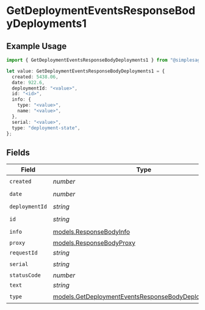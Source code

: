 # GetDeploymentEventsResponseBodyDeployments1

## Example Usage

```typescript
import { GetDeploymentEventsResponseBodyDeployments1 } from "@simplesagar/vercel/models/getdeploymenteventsop.js";

let value: GetDeploymentEventsResponseBodyDeployments1 = {
  created: 5438.06,
  date: 922.6,
  deploymentId: "<value>",
  id: "<id>",
  info: {
    type: "<value>",
    name: "<value>",
  },
  serial: "<value>",
  type: "deployment-state",
};
```

## Fields

| Field                                                                                                                | Type                                                                                                                 | Required                                                                                                             | Description                                                                                                          |
| -------------------------------------------------------------------------------------------------------------------- | -------------------------------------------------------------------------------------------------------------------- | -------------------------------------------------------------------------------------------------------------------- | -------------------------------------------------------------------------------------------------------------------- |
| `created`                                                                                                            | *number*                                                                                                             | :heavy_check_mark:                                                                                                   | N/A                                                                                                                  |
| `date`                                                                                                               | *number*                                                                                                             | :heavy_check_mark:                                                                                                   | N/A                                                                                                                  |
| `deploymentId`                                                                                                       | *string*                                                                                                             | :heavy_check_mark:                                                                                                   | N/A                                                                                                                  |
| `id`                                                                                                                 | *string*                                                                                                             | :heavy_check_mark:                                                                                                   | N/A                                                                                                                  |
| `info`                                                                                                               | [models.ResponseBodyInfo](../models/responsebodyinfo.md)                                                             | :heavy_check_mark:                                                                                                   | N/A                                                                                                                  |
| `proxy`                                                                                                              | [models.ResponseBodyProxy](../models/responsebodyproxy.md)                                                           | :heavy_minus_sign:                                                                                                   | N/A                                                                                                                  |
| `requestId`                                                                                                          | *string*                                                                                                             | :heavy_minus_sign:                                                                                                   | N/A                                                                                                                  |
| `serial`                                                                                                             | *string*                                                                                                             | :heavy_check_mark:                                                                                                   | N/A                                                                                                                  |
| `statusCode`                                                                                                         | *number*                                                                                                             | :heavy_minus_sign:                                                                                                   | N/A                                                                                                                  |
| `text`                                                                                                               | *string*                                                                                                             | :heavy_minus_sign:                                                                                                   | N/A                                                                                                                  |
| `type`                                                                                                               | [models.GetDeploymentEventsResponseBodyDeploymentsType](../models/getdeploymenteventsresponsebodydeploymentstype.md) | :heavy_check_mark:                                                                                                   | N/A                                                                                                                  |